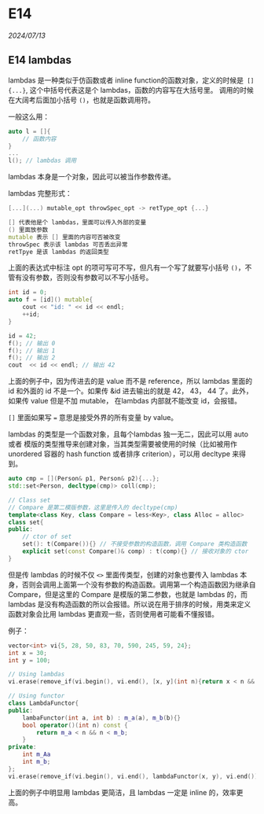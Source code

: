 # E14

*2024/07/13*

## E14 lambdas

lambdas 是一种类似于仿函数或者 inline function的函数对象，定义的时候是` []{...}`, 这个中括号代表这是个 lambdas，函数的内容写在大括号里。 调用的时候在大阔考后面加小括号 `()`，也就是函数调用符。

一般这么用：

```c++
auto l = []{
	// 函数内容
}
...
l(); // lambdas 调用
```
lambdas 本身是一个对象，因此可以被当作参数传递。

lambdas 完整形式：

```c++
[...](...) mutable_opt throwSpec_opt -> retType_opt {...}

[] 代表他是个 lambdas，里面可以传入外部的变量
() 里面放参数
mutable 表示 [] 里面的内容可否被改变
throwSpec 表示该 lambdas 可否丢出异常
retTpye 是该 lambdas 的返回类型
```
上面的表达式中标注 opt 的项可写可不写，但凡有一个写了就要写小括号 `()`，不管有没有参数，否则没有参数可以不写小括号。

```c++
int id = 0;
auto f = [id]() mutable{
	cout << "id: " << id << endl;
	++id;
}

id = 42;
f(); // 输出 0
f(); // 输出 1
f(); // 输出 2
cout  << id << endl; // 输出 42
```
上面的例子中，因为传进去的是 value 而不是 reference，所以 lambdas 里面的 id 和外面的 id 不是一个。如果传 &id 进去输出的就是 42， 43， 44 了。此外，如果传 value 但是不加 mutable， 在lambdas 内部就不能改变 id，会报错。

`[]` 里面如果写 `=` 意思是接受外界的所有变量 by value。

lambdas 的类型是一个函数对象，且每个lambdas 独一无二，因此可以用 auto 或者 模版的类型推导来创建对象，当其类型需要被使用的时候（比如被用作 unordered 容器的 hash function 或者排序 criterion），可以用 decltype 来得到。

```c++
auto cmp = [](Person& p1, Person& p2){...};
std::set<Person, decltype(cmp)> coll(cmp);

// Class set
// Compare 是第二模版参数，这里是传入的 decltype(cmp)
template<class Key, class Compare = less<Key>, class Alloc = alloc>
class set{
public:
	// ctor of set
	set(): t(Compare()){} // 不接受参数的构造函数，调用 Compare 类构造函数
	explicit set(const Compare()& comp) : t(comp){} // 接收对象的 ctor
}
```
但是传 lambdas 的时候不仅 `<>` 里面传类型，创建的对象也要传入 lambdas 本身，否则会调用上面第一个没有参数的构造函数。调用第一个构造函数因为继承自 Compare，但是这里的 Compare 是模版的第二参数，也就是 lambdas 的，而 lambdas 是没有构造函数的所以会报错。所以说在用于排序的时候，用类来定义函数对象会比用 lambdas 更直观一些，否则使用者可能看不懂报错。

例子：

```c++
vector<int> vi{5, 28, 50, 83, 70, 590, 245, 59, 24};
int x = 30;
int y = 100;

// Using lambdas
vi.erase(remove_if(vi.begin(), vi.end(), [x, y](int n){return x < n && n < y;}), vi.end());

// Using functor
class LambdaFunctor{
public:
	lambaFunctor(int a, int b) : m_a(a), m_b(b){}
	bool operator()(int n) const {
		return m_a < n && n < m_b;
	}
private:
	int m_Aa
	int m_b;
};
vi.erase(remove_if(vi.begin(), vi.end(), lambdaFunctor(x, y), vi.end());
```
上面的例子中明显用 lambdas 更简洁，且 lambdas 一定是 inline 的，效率更高。